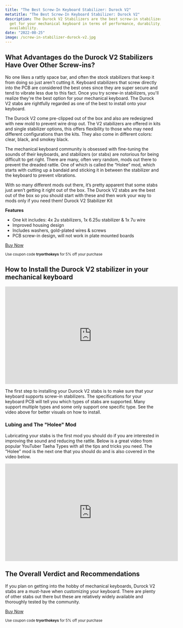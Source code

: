 ```yaml
---
title: "The Best Screw-In Keyboard Stabilizer: Durock V2"
metatitle: "The Best Screw-In Keyboard Stabilizer: Durock V2"
description: The Durock V2 Stabilizers are the best screw-in stabilizers you can
  get for your mechanical keyboard in terms of performance, durability, and
  availability.
date: "2022-08-25"
image: /screw-in-stabilizer-durock-v2.jpg
---
```

## What Advantages do the Durock V2 Stabilizers Have Over Other Screw-ins?

No one likes a rattly space bar, and often the stock stabilizers that keep it from doing so just aren't cutting it. Keyboard stabilizers that screw directly into the PCB are considered the best ones since they are super secure and tend to vibrate less due to this fact. Once you try screw-in stabilizers, you'll realize they're the best option for your mechanical keyboard. The Durock V2 stabs are rightfully regarded as one of the best  to install onto your keyboard. 



The Durock V2 come pre-clipped out of the box and also are redesigned with new mold to prevent wire drop out. The V2 stabilizers are offered in kits and single stabilizer options, this offers flexibility to those who may need different configurations than the kits. They also come in different colors: clear, black, and smokey black.

The mechanical keyboard community is obsessed with fine-tuning the sounds of their keyboards, and stabilizers (or stabs) are notorious for being difficult to get right.  There are many, often very random, mods out there to prevent the dreaded rattle. One of which is called the “Holee” mod, which starts with cutting up a bandaid and sticking it in between the stabilizer and the keyboard to prevent vibrations. 



With so many different mods out there, it’s pretty apparent that some stabs just aren’t getting it right out of the box. The Durock V2 stabs are the best out of the box so you should start with these and then work your way to mods only if you need them! 
Durock V2 Stabilizer Kit

**Features**


- One kit includes: 4x 2u stabilizers, 1x 6.25u stabilizer & 1x 7u wire
- Improved housing design
- Includes washers, gold-plated wires & screws
- PCB screw-in design, will not work in plate mounted boards

<a class="btn btn-primary" href="https://prevailkeyco.com/products/durock-v2-stabilizers?ref=tryorthokeys&variant=42451809206526">Buy Now</a>

<small>Use coupon code **tryorthokeys** for 5% off your purchase</small>

## How to Install the Durock V2 stabilizer in your mechanical keyboard

<div class="usa-embed-container"><iframe width="560" height="315" src="https://www.youtube.com/embed/GisiVM01igs" title="YouTube video player" frameborder="0" allow="accelerometer; autoplay; clipboard-write; encrypted-media; gyroscope; picture-in-picture" allowfullscreen></iframe></div>

The first step to installing your Durock V2 stabs is to make sure that your keyboard supports screw-in stabilizers. The specifications for your keyboard PCB will tell you which types of stabs are supported. Many support multiple types and some only support one specific type. See the video above for better visuals on how to install. 

### Lubing and The "Holee" Mod

Lubricating your stabs is the first mod you should do if you are interested in improving the sound and reducing the rattle. Below is a great video from popular YouTuber Taeha Types with all the tips and tricks you need. The "Holee" mod is the next one that you should do and is also covered in the video below.  

<div class="usa-embed-container">
<iframe width="560" height="315" src="https://www.youtube.com/embed/usNx1_d0HbQ" title="YouTube video player" frameborder="0" allow="accelerometer; autoplay; clipboard-write; encrypted-media; gyroscope; picture-in-picture" allowfullscreen></iframe>
</div>

## The Overall Verdict and Recommendations

If you plan on getting into the hobby of mechanical keyboards, Durock V2 stabs are a must-have when customizing your keyboard. There are plenty of other stabs out there but these are relatively widely available and thoroughly tested by the community. 

<a class="btn btn-primary" href="https://prevailkeyco.com/products/durock-v2-stabilizers?ref=tryorthokeys&variant=42451809206526">Buy Now</a>

<small>Use coupon code **tryorthokeys** for 5% off your purchase</small>


